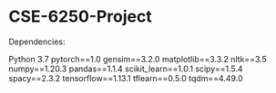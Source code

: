 # CSE-6250-Project

Dependencies:

Python 3.7
pytorch==1.0
gensim==3.2.0
matplotlib==3.3.2
nltk==3.5
numpy==1.20.3
pandas==1.1.4
scikit_learn==1.0.1
scipy==1.5.4
spacy==2.3.2
tensorflow==1.13.1
tflearn==0.5.0
tqdm==4.49.0
